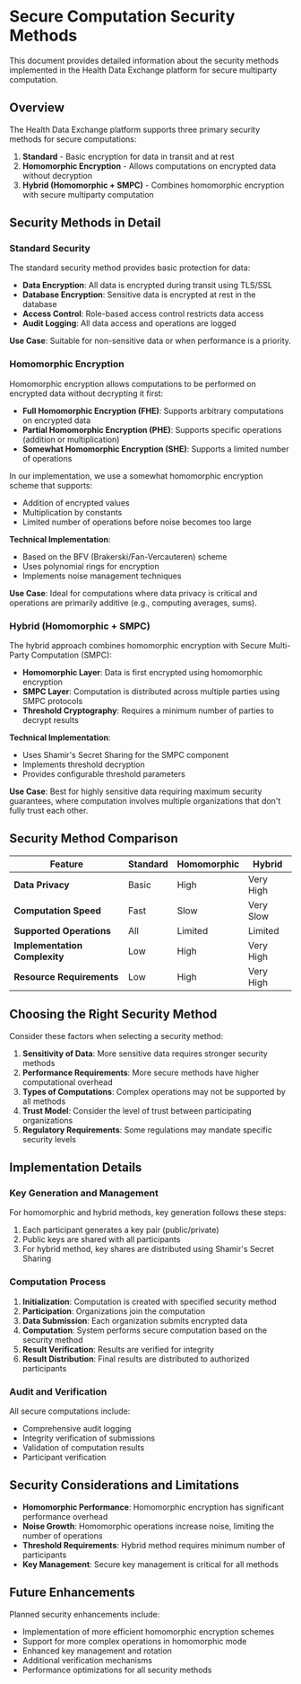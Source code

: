 # Secure Computation Security Methods

This document provides detailed information about the security methods implemented in the Health Data Exchange platform for secure multiparty computation.

## Overview

The Health Data Exchange platform supports three primary security methods for secure computations:

1. **Standard** - Basic encryption for data in transit and at rest
2. **Homomorphic Encryption** - Allows computations on encrypted data without decryption
3. **Hybrid (Homomorphic + SMPC)** - Combines homomorphic encryption with secure multiparty computation

## Security Methods in Detail

### Standard Security

The standard security method provides basic protection for data:

- **Data Encryption**: All data is encrypted during transit using TLS/SSL
- **Database Encryption**: Sensitive data is encrypted at rest in the database
- **Access Control**: Role-based access control restricts data access
- **Audit Logging**: All data access and operations are logged

**Use Case**: Suitable for non-sensitive data or when performance is a priority.

### Homomorphic Encryption

Homomorphic encryption allows computations to be performed on encrypted data without decrypting it first:

- **Full Homomorphic Encryption (FHE)**: Supports arbitrary computations on encrypted data
- **Partial Homomorphic Encryption (PHE)**: Supports specific operations (addition or multiplication)
- **Somewhat Homomorphic Encryption (SHE)**: Supports a limited number of operations

In our implementation, we use a somewhat homomorphic encryption scheme that supports:

- Addition of encrypted values
- Multiplication by constants
- Limited number of operations before noise becomes too large

**Technical Implementation**:
- Based on the BFV (Brakerski/Fan-Vercauteren) scheme
- Uses polynomial rings for encryption
- Implements noise management techniques

**Use Case**: Ideal for computations where data privacy is critical and operations are primarily additive (e.g., computing averages, sums).

### Hybrid (Homomorphic + SMPC)

The hybrid approach combines homomorphic encryption with Secure Multi-Party Computation (SMPC):

- **Homomorphic Layer**: Data is first encrypted using homomorphic encryption
- **SMPC Layer**: Computation is distributed across multiple parties using SMPC protocols
- **Threshold Cryptography**: Requires a minimum number of parties to decrypt results

**Technical Implementation**:
- Uses Shamir's Secret Sharing for the SMPC component
- Implements threshold decryption
- Provides configurable threshold parameters

**Use Case**: Best for highly sensitive data requiring maximum security guarantees, where computation involves multiple organizations that don't fully trust each other.

## Security Method Comparison

| Feature | Standard | Homomorphic | Hybrid |
|---------|----------|-------------|--------|
| **Data Privacy** | Basic | High | Very High |
| **Computation Speed** | Fast | Slow | Very Slow |
| **Supported Operations** | All | Limited | Limited |
| **Implementation Complexity** | Low | High | Very High |
| **Resource Requirements** | Low | High | Very High |

## Choosing the Right Security Method

Consider these factors when selecting a security method:

1. **Sensitivity of Data**: More sensitive data requires stronger security methods
2. **Performance Requirements**: More secure methods have higher computational overhead
3. **Types of Computations**: Complex operations may not be supported by all methods
4. **Trust Model**: Consider the level of trust between participating organizations
5. **Regulatory Requirements**: Some regulations may mandate specific security levels

## Implementation Details

### Key Generation and Management

For homomorphic and hybrid methods, key generation follows these steps:

1. Each participant generates a key pair (public/private)
2. Public keys are shared with all participants
3. For hybrid method, key shares are distributed using Shamir's Secret Sharing

### Computation Process

1. **Initialization**: Computation is created with specified security method
2. **Participation**: Organizations join the computation
3. **Data Submission**: Each organization submits encrypted data
4. **Computation**: System performs secure computation based on the security method
5. **Result Verification**: Results are verified for integrity
6. **Result Distribution**: Final results are distributed to authorized participants

### Audit and Verification

All secure computations include:

- Comprehensive audit logging
- Integrity verification of submissions
- Validation of computation results
- Participant verification

## Security Considerations and Limitations

- **Homomorphic Performance**: Homomorphic encryption has significant performance overhead
- **Noise Growth**: Homomorphic operations increase noise, limiting the number of operations
- **Threshold Requirements**: Hybrid method requires minimum number of participants
- **Key Management**: Secure key management is critical for all methods

## Future Enhancements

Planned security enhancements include:

- Implementation of more efficient homomorphic encryption schemes
- Support for more complex operations in homomorphic mode
- Enhanced key management and rotation
- Additional verification mechanisms
- Performance optimizations for all security methods